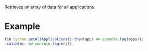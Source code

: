 Retrieves an array of data for all applications.
# Example
```js
fin.System.getAllApplications().then(apps => console.log(apps));
.catch(err => console.log(err));
```
